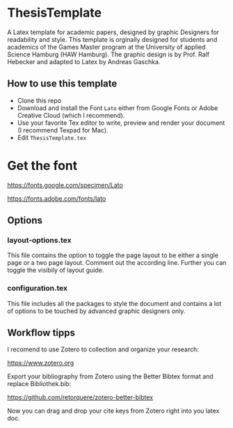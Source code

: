 # ThesisTemplate
A Latex template for academic papers, designed by graphic Designers for readability and style.
This template is orginally designed for students and academics of the Games Master program at the University of applied Science Hamburg (HAW Hamburg). The graphic design is by Prof. Ralf Hebecker and adapted to Latex by Andreas Gaschka.

## How to use this template

* Clone this repo
* Download and install the Font `Lato` either from Google Fonts or Adobe Creative Cloud (which I recommend).
* Use your favorite Tex editor to write, preview and render your document (I recommend Texpad for Mac).
* Edit `ThesisTemplate.tex`

# Get the font

https://fonts.google.com/specimen/Lato

https://fonts.adobe.com/fonts/lato

## Options

### layout-options.tex 
This file contains the option to toggle the page layout to be either a single page or a two page layout. Comment out the according line.
Further you can toggle the visibily of layout guide.

### configuration.tex
This file includes all the packages to style the document and contains a lot of options to be touched by advanced graphic designers only.

## Workflow tipps

I recomend to use Zotero to collection and organize your research:

https://www.zotero.org

Export your bibliography from Zotero using the Better Bibtex format and replace Bibliothek.bib:

https://github.com/retorquere/zotero-better-bibtex

Now you can drag and drop your cite keys from Zotero right into you latex doc.
